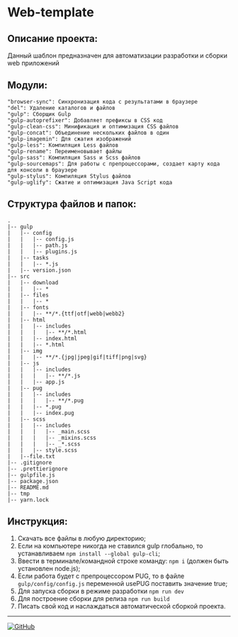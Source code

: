 # Web-template

## Описание проекта:

Данный шаблон предназначен для автоматизации разработки и сборки web приложений

## Модули:

    "browser-sync": Синхронизация кода с результатами в браузере
    "del": Удаление каталогов и файлов
    "gulp": Сборщик Gulp
    "gulp-autoprefixer": Добавляет префиксы в CSS код
    "gulp-clean-css": Минификация и оптимизация CSS файлов
    "gulp-concat": Объединение нескольких файлов в один
    "gulp-imagemin": Для сжатия изображений
    "gulp-less": Компиляция Less файлов
    "gulp-rename": Переименовывает файлы
    "gulp-sass": Компиляция Sass и Scss файлов
    "gulp-sourcemaps": Для работы с препроцессорами, создает карту кода для консоли в браузере
    "gulp-stylus": Компиляция Stylus файлов
    "gulp-uglify": Сжатие и оптимизация Java Script кода

## Структура файлов и папок:

```
.
|-- gulp
|   |-- config
|   |   |-- config.js
|   |   |-- path.js
|   |   |-- plugins.js
|   |-- tasks
|   |   |-- *.js
|   |-- version.json
|-- src
|   |-- download
|   |   |-- *
|   |-- files
|   |   |-- *
|   |-- fonts
|   |   |-- **/*.{ttf|otf|webb|webb2}
|   |-- html
|   |   |-- includes
|   |   |   |-- **/*.html
|   |   |-- index.html
|   |   |-- *.html
|   |-- img
|   |   |-- **/*.{jpg|jpeg|gif|tiff|png|svg}
|   |-- js
|   |   |-- includes
|   |   |   |-- **/*.js
|   |   |-- app.js
|   |-- pug
|   |   |-- includes
|   |   |   |-- **/*.pug
|   |   |-- *.pug
|   |   |-- index.pug
|   |-- scss
|   |   |-- includes
|   |   |   |-- _main.scss
|   |   |   |-- _mixins.scss
|   |   |   |-- _*.scss
|   |   |-- style.scss
|   |--file.txt
|-- .gitignore
|-- .prettierignore
|-- gulpfile.js
|-- package.json
|-- README.md
|-- tmp
|-- yarn.lock

```

## Инструкция:

1. Скачать все файлы в любую директорию;
2. Если на компьютере никогда не ставился gulp глобально, то устанавливаем `npm install --global gulp-cli`;
3. Ввести в терминале/командной строке команду: `npm i` (должен быть установлен node.js);
4. Если работа будет с препроцессором PUG, то в файле `gulp/config/config.js` переменной usePUG поставить значение true;
5. Для запуска сборки в режиме разработки `npm run dev`
6. Для построение сборки для релиза `npm run build`
7. Писать свой код и наслаждаться автоматической сборкой проекта.

***

[![GitHub](https://img.shields.io/badge/-Мой_GitHub-333?style=for-the-badge&logo=GitHub&logoColor=fff)](https://github.com/ovanse)
